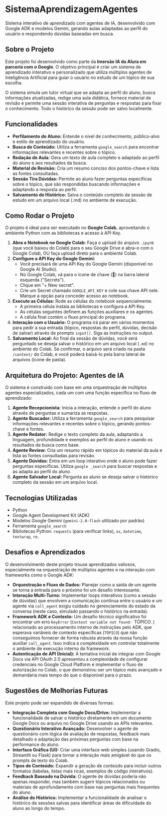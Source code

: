 # SistemaAprendizagemAgentes
Sistema interativo de aprendizado com agentes de IA, desenvolvido com Google ADK e modelos Gemini, gerando aulas adaptadas ao perfil do usuário e respondendo dúvidas baseadas em busca.


## Sobre o Projeto

Este projeto foi desenvolvido como parte da **Imersão IA da Alura em parceria com o Google**. O objetivo principal é criar um sistema de aprendizado interativo e personalizado que utiliza múltiplos agentes de Inteligência Artificial para guiar o usuário no estudo de um tópico de sua escolha.

O sistema simula um tutor virtual que se adapta ao perfil do aluno, busca informações atualizadas, redige uma aula didática, fornece material de revisão e permite uma sessão interativa de perguntas e respostas para fixar o conhecimento. Todo o histórico da sessão pode ser salvo localmente.

## Funcionalidades

* **Perfilamento do Aluno:** Entende o nível de conhecimento, público-alvo e estilo de aprendizado do usuário.
* **Busca de Conteúdo:** Utiliza a ferramenta `google_search` para encontrar informações relevantes e recentes sobre o tópico.
* **Redação de Aula:** Gera um texto de aula completo e adaptado ao perfil do aluno e aos resultados da busca.
* **Material de Revisão:** Cria um resumo conciso dos pontos-chave e lista as fontes consultadas.
* **Sessão Tira Dúvidas:** Permite ao aluno fazer perguntas específicas sobre o tópico, que são respondidas buscando informações e adaptando a resposta ao perfil.
* **Salvamento de Histórico:** Salva o conteúdo completo da sessão de estudo em um arquivo local (.md) no ambiente de execução.

## Como Rodar o Projeto

O projeto é ideal para ser executado no **Google Colab**, aproveitando o ambiente Python com as bibliotecas e acesso à API Key.

1.  **Abra o Notebook no Google Colab:** Faça o upload do arquivo `.ipynb` (que você baixou do Colab) para o seu Google Drive e abra-o com o Google Colab, OU faça upload direto para o ambiente Colab.
2.  **Configure a API Key do Google Gemini:**
    * Você precisará de uma API Key do Google Gemini (disponível no Google AI Studio).
    * No Google Colab, vá para o ícone de chave (🔑) na barra lateral esquerda ("Secrets").
    * Clique em "+ New secret".
    * Crie um Secret chamado `GOOGLE_API_KEY` e cole sua chave API nele. Marque a opção para conceder acesso ao notebook.
3.  **Execute as Células:** Rode as células do notebook sequencialmente.
    * A primeira célula instala as bibliotecas e configura a API Key.
    * As células seguintes definem as funções auxiliares e os agentes.
    * A célula final contém o fluxo principal do programa.
4.  **Interação com o Usuário:** O programa irá parar em vários momentos para pedir a sua entrada (tópico, respostas do perfil, dúvidas, decisão de salvar) através de prompts `input()`. Siga as instruções no output.
5.  **Salvamento Local:** Ao final da sessão de dúvidas, você será perguntado se deseja salvar o histórico em um arquivo local (`.md`) no ambiente do Colab. Se confirmar, o arquivo será criado na pasta `/content/` do Colab, e você poderá baixá-lo pela barra lateral de arquivos (ícone de pasta).

## Arquitetura do Projeto: Agentes de IA

O sistema é construído com base em uma orquestração de múltiplos agentes especializados, cada um com uma função específica no fluxo de aprendizado:

1.  **Agente Recepcionista:** Inicia a interação, entende o perfil do aluno através de perguntas e sumariza as respostas.
2.  **Agente Buscador:** Utiliza a ferramenta `google_search` para pesquisar informações relevantes e recentes sobre o tópico, gerando pontos-chave e fontes.
3.  **Agente Redator:** Redige o texto completo da aula, adaptando a linguagem, profundidade e exemplos ao perfil do aluno e usando os resultados da busca como base.
4.  **Agente Review:** Cria um resumo rápido em tópicos do material da aula e lista as fontes consultadas para revisão.
5.  **Agente Dúvidas:** Entra em um loop interativo onde o aluno pode fazer perguntas específicas. Utiliza `google _search` para buscar respostas e as adapta ao perfil do aluno.
6.  **Agente Salvador Local:** Pergunta ao aluno se deseja salvar o histórico completo da sessão em um arquivo local.

## Tecnologias Utilizadas

* Python
* Google Agent Development Kit (ADK)
* Modelos Google Gemini (`gemini-2.0-flash` utilizado por padrão)
* Ferramenta `google_search`
* Bibliotecas Python: `requests` (para verificar links), `os`, `datetime`, `textwrap`, `re`.

## Desafios e Aprendizados

O desenvolvimento deste projeto trouxe aprendizados valiosos, especialmente na orquestração de múltiplos agentes e na interação com frameworks como o Google ADK:

* **Orquestração e Fluxo de Dados:** Planejar como a saída de um agente se torna a entrada para o próximo foi um desafio interessante.
* **Interação Multi-Turno:** Implementar loops interativos (como a sessão de dúvidas) que envolvem a comunicação contínua entre o usuário e um agente via `call_agent` exigiu cuidado no gerenciamento do estado da conversa (neste caso, simulado passando o histórico na entrada).
* **Framework ADK e Contexto:** Um desafio técnico significativo foi encontrar um erro `KeyError` (`Context variable not found: `TÓPICO`.`) relacionado ao processamento interno de instruções pelo ADK, que esperava variáveis de contexto específicas (`TÓPICO`) que não conseguimos fornecer de forma robusta através da nossa função auxiliar `call_agent`. Isso indica a complexidade em controlar totalmente o ambiente de execução interno do framework.
* **Autenticação de API (Inicial):** A tentativa inicial de integrar com Google Docs via API OAuth 2.0 apresentou a complexidade de configurar credenciais no Google Cloud Platform e implementar o fluxo de autorização no Colab, o que demonstrou ser um tópico mais avançado e demandaria mais tempo do que o disponível para o prazo.

## Sugestões de Melhorias Futuras

Este projeto pode ser expandido de diversas formas:

* **Integração Completa com Google Docs/Drive:** Implementar a funcionalidade de salvar o histórico diretamente em um documento Google Docs ou arquivo no Google Drive usando as APIs relevantes.
* **Questionário Interativo Avançado:** Desenvolver o agente de questionário com lógica de avaliação de respostas, feedback mais detalhado e adaptação das próximas perguntas com base na performance do aluno.
* **Interface Gráfica (UI):** Criar uma interface web simples (usando Gradio, Streamlit ou Flask) para tornar a interação mais amigável do que os prompts de texto do Colab.
* **Tipos de Conteúdo:** Expandir a geração de conteúdo para incluir outros formatos (tabelas, listas mais ricas, exemplos de código interativos).
* **Feedback Baseado na Dúvida:** O agente de dúvidas poderia não apenas responder, mas também sugerir tópicos relacionados ou materiais de aprofundamento com base nas perguntas mais frequentes do aluno.
* **Análise do Histórico:** Implementar a funcionalidade de analisar o histórico de sessões salvas para identificar áreas de dificuldade do aluno ao longo do tempo.

